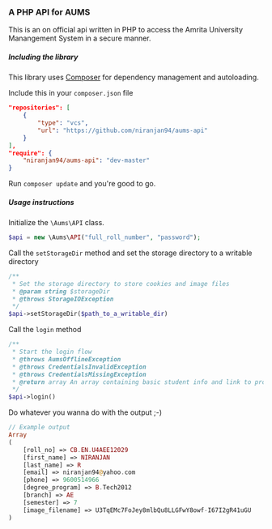 ### A PHP API for AUMS

This is an on official api written in PHP to access the Amrita University Manangement System in a secure manner.

##### Including the library

This library uses [Composer](https://getcomposer.org/) for dependency management and autoloading.

Include this in your ```composer.json``` file

```json
"repositories": [
    {
        "type": "vcs",
        "url": "https://github.com/niranjan94/aums-api"
    }
],
"require": {
    "niranjan94/aums-api": "dev-master"
}
```

Run ```composer update``` and you're good to go.

##### Usage instructions

Initialize the ```\Aums\API``` class.

```php
$api = new \Aums\API("full_roll_number", "password");
```

Call the ```setStorageDir``` method and set the storage directory to a writable directory

```php
/**
 * Set the storage directory to store cookies and image files
 * @param string $storageDir
 * @throws StorageIOException
 */
$api->setStorageDir($path_to_a_writable_dir)
```

Call the ```login``` method

```php
/**
 * Start the login flow
 * @throws AumsOfflineException
 * @throws CredentialsInvalidException
 * @throws CredentialsMissingException
 * @return array An array containing basic student info and link to profile pic
 */
$api->login()
```
    
Do whatever you wanna do with the output ;-)

```php
// Example output
Array
(
    [roll_no] => CB.EN.U4AEE12029
    [first_name] => NIRANJAN
    [last_name] => R
    [email] => niranjan94@yahoo.com
    [phone] => 9600514966
    [degree_program] => B.Tech2012
    [branch] => AE
    [semester] => 7
    [image_filename] => U3TqEMc7FoJey8mlbQu8LLGFwY8owf-I67I2gR41uGU
)
```
